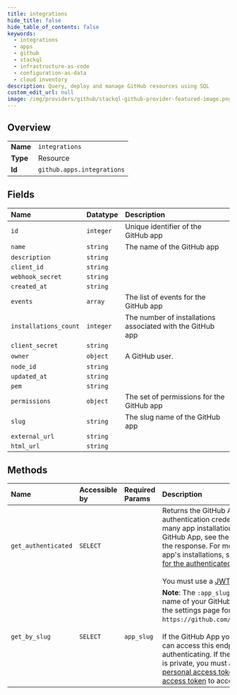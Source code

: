 ```yaml
---
title: integrations
hide_title: false
hide_table_of_contents: false
keywords:
  - integrations
  - apps
  - github    
  - stackql
  - infrastructure-as-code
  - configuration-as-data
  - cloud inventory
description: Query, deploy and manage GitHub resources using SQL
custom_edit_url: null
image: /img/providers/github/stackql-github-provider-featured-image.png
---
```

  
    

## Overview
<table><tbody>
<tr><td><b>Name</b></td><td><code>integrations</code></td></tr>
<tr><td><b>Type</b></td><td>Resource</td></tr>
<tr><td><b>Id</b></td><td><code>github.apps.integrations</code></td></tr>
</tbody></table>

## Fields
| Name | Datatype | Description |
|:-----|:---------|:------------|
| `id` | `integer` | Unique identifier of the GitHub app |
| `name` | `string` | The name of the GitHub app |
| `description` | `string` |  |
| `client_id` | `string` |  |
| `webhook_secret` | `string` |  |
| `created_at` | `string` |  |
| `events` | `array` | The list of events for the GitHub app |
| `installations_count` | `integer` | The number of installations associated with the GitHub app |
| `client_secret` | `string` |  |
| `owner` | `object` | A GitHub user. |
| `node_id` | `string` |  |
| `updated_at` | `string` |  |
| `pem` | `string` |  |
| `permissions` | `object` | The set of permissions for the GitHub app |
| `slug` | `string` | The slug name of the GitHub app |
| `external_url` | `string` |  |
| `html_url` | `string` |  |
## Methods
| Name | Accessible by | Required Params | Description |
|:-----|:--------------|:----------------|:------------|
| `get_authenticated` | `SELECT` |  | Returns the GitHub App associated with the authentication credentials used. To see how many app installations are associated with this GitHub App, see the `installations_count` in the response. For more details about your app's installations, see the "[List installations for the authenticated app](https://docs.github.com/rest/apps/apps#list-installations-for-the-authenticated-app)" endpoint.<br /><br />You must use a [JWT](https://docs.github.com/apps/building-github-apps/authenticating-with-github-apps/#authenticating-as-a-github-app) to access this endpoint. |
| `get_by_slug` | `SELECT` | `app_slug` | **Note**: The `:app_slug` is just the URL-friendly name of your GitHub App. You can find this on the settings page for your GitHub App (e.g., `https://github.com/settings/apps/:app_slug`).<br /><br />If the GitHub App you specify is public, you can access this endpoint without authenticating. If the GitHub App you specify is private, you must authenticate with a [personal access token](https://docs.github.com/articles/creating-a-personal-access-token-for-the-command-line/) or an [installation access token](https://docs.github.com/apps/building-github-apps/authenticating-with-github-apps/#authenticating-as-an-installation) to access this endpoint. |
